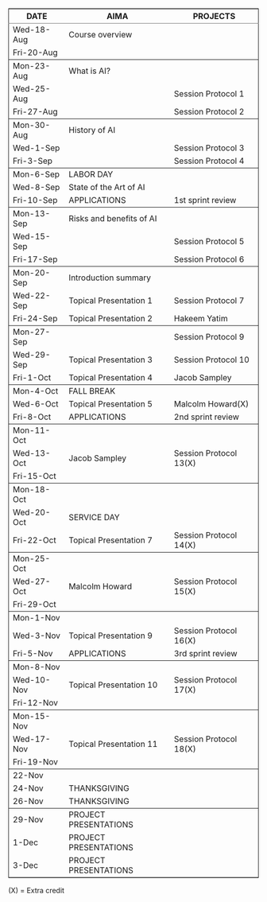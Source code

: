 <table border="2" cellspacing="0" cellpadding="6" rules="groups" frame="hsides">


<colgroup>
<col  class="org-left" />

<col  class="org-left" />

<col  class="org-left" />
</colgroup>
<thead>
<tr>
<th scope="col" class="org-left">DATE</th>
<th scope="col" class="org-left">AIMA</th>
<th scope="col" class="org-left">PROJECTS</th>
</tr>
</thead>

<tbody>
<tr>
<td class="org-left">Wed-18-Aug</td>
<td class="org-left">Course overview</td>
<td class="org-left">&#xa0;</td>
</tr>


<tr>
<td class="org-left">Fri-20-Aug</td>
<td class="org-left">&#xa0;</td>
<td class="org-left">&#xa0;</td>
</tr>
</tbody>

<tbody>
<tr>
<td class="org-left">Mon-23-Aug</td>
<td class="org-left">What is AI?</td>
<td class="org-left">&#xa0;</td>
</tr>


<tr>
<td class="org-left">Wed-25-Aug</td>
<td class="org-left">&#xa0;</td>
<td class="org-left">Session Protocol 1</td>
</tr>


<tr>
<td class="org-left">Fri-27-Aug</td>
<td class="org-left">&#xa0;</td>
<td class="org-left">Session Protocol 2</td>
</tr>
</tbody>

<tbody>
<tr>
<td class="org-left">Mon-30-Aug</td>
<td class="org-left">History of AI</td>
<td class="org-left">&#xa0;</td>
</tr>


<tr>
<td class="org-left">Wed-1-Sep</td>
<td class="org-left">&#xa0;</td>
<td class="org-left">Session Protocol 3</td>
</tr>


<tr>
<td class="org-left">Fri-3-Sep</td>
<td class="org-left">&#xa0;</td>
<td class="org-left">Session Protocol 4</td>
</tr>
</tbody>

<tbody>
<tr>
<td class="org-left">Mon-6-Sep</td>
<td class="org-left">LABOR DAY</td>
<td class="org-left">&#xa0;</td>
</tr>


<tr>
<td class="org-left">Wed-8-Sep</td>
<td class="org-left">State of the Art of AI</td>
<td class="org-left">&#xa0;</td>
</tr>


<tr>
<td class="org-left">Fri-10-Sep</td>
<td class="org-left">APPLICATIONS</td>
<td class="org-left">1st sprint review</td>
</tr>
</tbody>

<tbody>
<tr>
<td class="org-left">Mon-13-Sep</td>
<td class="org-left">Risks and benefits of AI</td>
<td class="org-left">&#xa0;</td>
</tr>


<tr>
<td class="org-left">Wed-15-Sep</td>
<td class="org-left">&#xa0;</td>
<td class="org-left">Session Protocol 5</td>
</tr>


<tr>
<td class="org-left">Fri-17-Sep</td>
<td class="org-left">&#xa0;</td>
<td class="org-left">Session Protocol 6</td>
</tr>
</tbody>

<tbody>
<tr>
<td class="org-left">Mon-20-Sep</td>
<td class="org-left">Introduction summary</td>
<td class="org-left">&#xa0;</td>
</tr>


<tr>
<td class="org-left">Wed-22-Sep</td>
<td class="org-left">Topical Presentation 1</td>
<td class="org-left">Session Protocol 7</td>
</tr>


<tr>
<td class="org-left">Fri-24-Sep</td>
<td class="org-left">Topical Presentation 2</td>
<td class="org-left">Hakeem Yatim</td>
</tr>
</tbody>

<tbody>
<tr>
<td class="org-left">Mon-27-Sep</td>
<td class="org-left">&#xa0;</td>
<td class="org-left">Session Protocol 9</td>
</tr>


<tr>
<td class="org-left">Wed-29-Sep</td>
<td class="org-left">Topical Presentation 3</td>
<td class="org-left">Session Protocol 10</td>
</tr>


<tr>
<td class="org-left">Fri-1-Oct</td>
<td class="org-left">Topical Presentation 4</td>
<td class="org-left">Jacob Sampley</td>
</tr>
</tbody>

<tbody>
<tr>
<td class="org-left">Mon-4-Oct</td>
<td class="org-left">FALL BREAK</td>
<td class="org-left">&#xa0;</td>
</tr>


<tr>
<td class="org-left">Wed-6-Oct</td>
<td class="org-left">Topical Presentation 5</td>
<td class="org-left">Malcolm Howard(X)</td>
</tr>


<tr>
<td class="org-left">Fri-8-Oct</td>
<td class="org-left">APPLICATIONS</td>
<td class="org-left">2nd sprint review</td>
</tr>
</tbody>

<tbody>
<tr>
<td class="org-left">Mon-11-Oct</td>
<td class="org-left">&#xa0;</td>
<td class="org-left">&#xa0;</td>
</tr>


<tr>
<td class="org-left">Wed-13-Oct</td>
<td class="org-left">Jacob Sampley</td>
<td class="org-left">Session Protocol 13(X)</td>
</tr>


<tr>
<td class="org-left">Fri-15-Oct</td>
<td class="org-left">&#xa0;</td>
<td class="org-left">&#xa0;</td>
</tr>
</tbody>

<tbody>
<tr>
<td class="org-left">Mon-18-Oct</td>
<td class="org-left">&#xa0;</td>
<td class="org-left">&#xa0;</td>
</tr>


<tr>
<td class="org-left">Wed-20-Oct</td>
<td class="org-left">SERVICE DAY</td>
<td class="org-left">&#xa0;</td>
</tr>


<tr>
<td class="org-left">Fri-22-Oct</td>
<td class="org-left">Topical Presentation 7</td>
<td class="org-left">Session Protocol 14(X)</td>
</tr>
</tbody>

<tbody>
<tr>
<td class="org-left">Mon-25-Oct</td>
<td class="org-left">&#xa0;</td>
<td class="org-left">&#xa0;</td>
</tr>


<tr>
<td class="org-left">Wed-27-Oct</td>
<td class="org-left">Malcolm Howard</td>
<td class="org-left">Session Protocol 15(X)</td>
</tr>


<tr>
<td class="org-left">Fri-29-Oct</td>
<td class="org-left">&#xa0;</td>
<td class="org-left">&#xa0;</td>
</tr>
</tbody>

<tbody>
<tr>
<td class="org-left">Mon-1-Nov</td>
<td class="org-left">&#xa0;</td>
<td class="org-left">&#xa0;</td>
</tr>


<tr>
<td class="org-left">Wed-3-Nov</td>
<td class="org-left">Topical Presentation 9</td>
<td class="org-left">Session Protocol 16(X)</td>
</tr>


<tr>
<td class="org-left">Fri-5-Nov</td>
<td class="org-left">APPLICATIONS</td>
<td class="org-left">3rd sprint review</td>
</tr>
</tbody>

<tbody>
<tr>
<td class="org-left">Mon-8-Nov</td>
<td class="org-left">&#xa0;</td>
<td class="org-left">&#xa0;</td>
</tr>


<tr>
<td class="org-left">Wed-10-Nov</td>
<td class="org-left">Topical Presentation 10</td>
<td class="org-left">Session Protocol 17(X)</td>
</tr>


<tr>
<td class="org-left">Fri-12-Nov</td>
<td class="org-left">&#xa0;</td>
<td class="org-left">&#xa0;</td>
</tr>
</tbody>

<tbody>
<tr>
<td class="org-left">Mon-15-Nov</td>
<td class="org-left">&#xa0;</td>
<td class="org-left">&#xa0;</td>
</tr>


<tr>
<td class="org-left">Wed-17-Nov</td>
<td class="org-left">Topical Presentation 11</td>
<td class="org-left">Session Protocol 18(X)</td>
</tr>


<tr>
<td class="org-left">Fri-19-Nov</td>
<td class="org-left">&#xa0;</td>
<td class="org-left">&#xa0;</td>
</tr>
</tbody>

<tbody>
<tr>
<td class="org-left">22-Nov</td>
<td class="org-left">&#xa0;</td>
<td class="org-left">&#xa0;</td>
</tr>


<tr>
<td class="org-left">24-Nov</td>
<td class="org-left">THANKSGIVING</td>
<td class="org-left">&#xa0;</td>
</tr>


<tr>
<td class="org-left">26-Nov</td>
<td class="org-left">THANKSGIVING</td>
<td class="org-left">&#xa0;</td>
</tr>
</tbody>

<tbody>
<tr>
<td class="org-left">29-Nov</td>
<td class="org-left">PROJECT PRESENTATIONS</td>
<td class="org-left">&#xa0;</td>
</tr>


<tr>
<td class="org-left">1-Dec</td>
<td class="org-left">PROJECT PRESENTATIONS</td>
<td class="org-left">&#xa0;</td>
</tr>


<tr>
<td class="org-left">3-Dec</td>
<td class="org-left">PROJECT PRESENTATIONS</td>
<td class="org-left">&#xa0;</td>
</tr>
</tbody>
</table>

(X) = Extra credit

